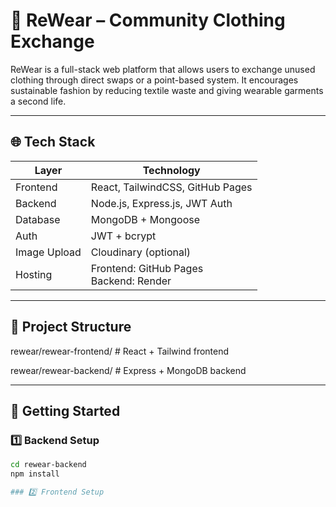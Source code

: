 # 👕 ReWear – Community Clothing Exchange

ReWear is a full-stack web platform that allows users to exchange unused clothing through direct swaps or a point-based system. It encourages sustainable fashion by reducing textile waste and giving wearable garments a second life.

---

## 🌐 Tech Stack

| Layer     | Technology                         |
|-----------|------------------------------------|
| Frontend  | React, TailwindCSS, GitHub Pages   |
| Backend   | Node.js, Express.js, JWT Auth      |
| Database  | MongoDB + Mongoose                 |
| Auth      | JWT + bcrypt                       |
| Image Upload | Cloudinary (optional)           |
| Hosting   | Frontend: GitHub Pages<br>Backend: Render |

---

## 📁 Project Structure

rewear/rewear-frontend/   # React + Tailwind frontend

rewear/rewear-backend/   # Express + MongoDB backend

---

## 🚀 Getting Started

### 1️⃣ Backend Setup

```bash
cd rewear-backend
npm install

### 2️⃣ Frontend Setup
